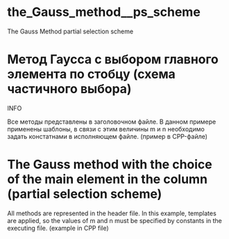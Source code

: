 # the_Gauss_method__ps_scheme
The Gauss Method partial selection scheme

# Метод Гаусса с выбором главного элемента по стобцу (схема частичного выбора)
INFO

Все методы представлены в заголовочном файле. 
В данном примере применены шаблоны, в связи с этим величины m и n необходимо задать констатнами в исполняющем файле. (пример в CPP-файле)

# The Gauss method with the choice of the main element in the column (partial selection scheme)

All methods are represented in the header file.
In this example, templates are applied, so the values of m and n must be specified by constants in the executing file. (example in CPP file)
